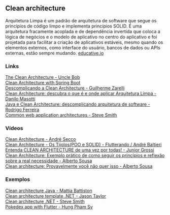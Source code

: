 ## Clean architecture

Arquitetura Limpa é um padrão de arquitetura de software que segue os princípios de código limpo e implementa princípios SOLID. É uma arquitetura fracamente acoplada e de dependência invertida que coloca a lógica de negócios e o modelo de aplicativo no centro do aplicativo e foi projetada para facilitar a criação de aplicativos estáveis, mesmo quando os elementos externos, como interface do usuário, bancos de dados ou APIs externas, estão sempre mudando. [educative.io](https://www.educative.io/blog/clean-architecture-tutorial)

### Links
[The Clean Architecture - Uncle Bob](https://blog.cleancoder.com/uncle-bob/2012/08/13/the-clean-architecture.html)\
[Clean Architecture with Spring Boot](https://www.baeldung.com/spring-boot-clean-architecture)\
[Descomplicando a Clean Architecture - Guilherme Zarelli](https://medium.com/luizalabs/descomplicando-a-clean-architecture-cf4dfc4a1ac6)\
[Clean Architecture: descubra o que é e onde aplicar Arquitetura Limpa - Danilo Masotti](https://www.zup.com.br/blog/clean-architecture-arquitetura-limpa)\
[Java e Clean Architecture: descomplicando arquitetura de software - Rodrigo Ferreira](https://www.alura.com.br/conteudo/java-clean-architecture)\
[Common web application architectures - Steve Smith](https://learn.microsoft.com/en-us/dotnet/architecture/modern-web-apps-azure/common-web-application-architectures)

### Vídeos
[Clean Architecture - André Secco](https://www.youtube.com/playlist?list=PL3thWewfjbFTvhNNgvZ44CJ1y-UrkKIDP)\
[Clean Architecture - Os Tijolos(POO e SOLID) - Flutterando / André Baltieri](https://www.youtube.com/watch?v=C8mpy3pwqQc)\
[Entenda CLEAN ARCHITECTURE de uma vez por todas! - Junior Grossi](https://www.youtube.com/watch?v=HynTfTli4mw)\
[Clean Architecture: Exemplo prático de como seguir os princípios e reflexão sobre a real necessidade - Alberto Sousa](https://www.youtube.com/watch?v=wiAUCoTt7Mc)\
[Clean architecture: Provavelmente você não quer isso - Alberto Sousa](https://www.youtube.com/watch?v=SQfpiDlYd0g)

### Exemplos
[Clean architecture Java - Mattia Battiston](https://github.com/mattia-battiston/clean-architecture-example)\
[Clean architecture template .NET - Jason Taylor](https://github.com/jasontaylordev/CleanArchitecture)\
[Clean architecture .NET - Steve Smith](https://github.com/ardalis/CleanArchitecture)\
[Pokedex app with Flutter - Hung Pham Sy](https://github.com/hungps/flutter_pokedex)
